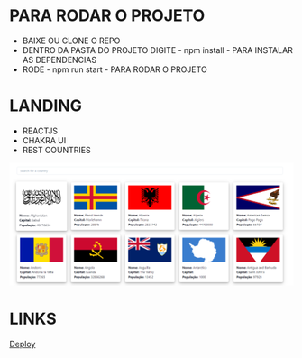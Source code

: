 # PARA RODAR O PROJETO

- BAIXE OU CLONE O REPO
- DENTRO DA PASTA DO PROJETO DIGITE - npm install - PARA INSTALAR AS DEPENDENCIAS
- RODE - npm run start - PARA RODAR O PROJETO

# LANDING

 - REACTJS
 - CHAKRA UI
 - REST COUNTRIES


![Imagem](https://raw.githubusercontent.com/rebeccaaaaaaaaaaa/api-countries/main/src/preview.png)

# LINKS

[Deploy]()
